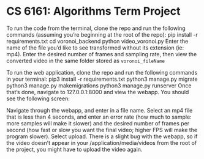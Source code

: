 # CS 6161: Algorithms Term Project

To run the code from the terminal, clone the repo and run the following commands (assuming you’re beginning at the root of the repo):
pip install -r requirements.txt
cd voronoi_backend
python video_voronoi.py
Enter the name of the file you’d like to see transformed without its extension (ie: mp4). Enter the desired number of frames and sampling rate, then view the converted video in the same folder stored as `voronoi_fileName` 

To run the web application, clone the repo and run the following commands in your terminal: 
pip3 install -r requirements.txt
python3 manage.py migrate
python3 manage.py makemigrations
python3 manage.py runserver
Once that’s done, navigate to 127.0.0.1:8000 and view the webapp. You should see the following screen: 

Navigate through the webapp, and enter in a file name. Select an mp4 file that is less than 4 seconds, and enter an error rate (how much to sample: more samples will make it slower) and the desired number of frames per second (how fast or slow you want the final video; higher FPS will make the program slower). Select upload. There is a slight bug with the webapp, so if the video doesn’t appear in your /application/media/videos from the root of the project, you might have to upload the video again. 
